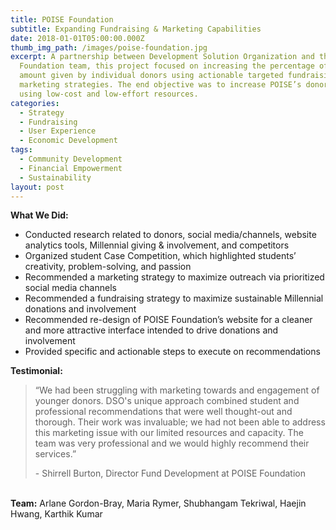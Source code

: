```yaml
---
title: POISE Foundation
subtitle: Expanding Fundraising & Marketing Capabilities
date: 2018-01-01T05:00:00.000Z
thumb_img_path: /images/poise-foundation.jpg
excerpt: A partnership between Development Solution Organization and the POISE
  Foundation team, this project focused on increasing the percentage of and
  amount given by individual donors using actionable targeted fundraising and
  marketing strategies. The end objective was to increase POISE’s donor reach
  using low-cost and low-effort resources.
categories:
  - Strategy
  - Fundraising
  - User Experience
  - Economic Development
tags:
  - Community Development
  - Financial Empowerment
  - Sustainability
layout: post
---
```

**What We Did:**

* Conducted research related to donors, social media/channels, website analytics tools, Millennial giving & involvement, and competitors
* Organized student Case Competition, which highlighted students’ creativity, problem-solving, and passion
* Recommended a marketing strategy to maximize outreach via prioritized social media channels
* Recommended a fundraising strategy to maximize sustainable Millennial donations and involvement
* Recommended re-design of POISE Foundation’s website for a cleaner and more attractive interface intended to drive donations and involvement
* Provided specific and actionable steps to execute on recommendations

**Testimonial:**

> “We had been struggling with marketing towards and engagement of younger donors. DSO's unique approach combined student and professional recommendations that were well thought-out and thorough. Their work was invaluable; we had not been able to address this marketing issue with our limited resources and capacity. The team was very professional and we would highly recommend their services.”
>
> \- Shirrell Burton, Director Fund Development at POISE Foundation

\
**Team:** Arlane Gordon-Bray, Maria Rymer, Shubhangam Tekriwal, Haejin Hwang, Karthik Kumar